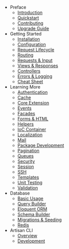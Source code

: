 - Preface
    - [Introduction](/docs/introduction)
    - [Quickstart](/docs/quick)
    - [Contributing](/docs/contributing)
    - [Upgrade Guide](/docs/upgrade)
- Getting Started
    - [Installation](/docs/installation)
    - [Configuration](/docs/configuration)
    - [Request Lifecycle](/docs/lifecycle)
    - [Routing](/docs/routing)
    - [Requests & Input](/docs/requests)
    - [Views & Responses](/docs/responses)
    - [Controllers](/docs/controllers)
    - [Errors & Logging](/docs/errors)
    - [Cheat Sheet](/docs/cheat)
- Learning More
    - [Authentication](/docs/security)
    - [Cache](/docs/cache)
    - [Core Extension](/docs/extending)
    - [Events](/docs/events)
    - [Facades](/docs/facades)
    - [Forms & HTML](/docs/html)
    - [Helpers](/docs/helpers)
    - [IoC Container](/docs/ioc)
    - [Localization](/docs/localization)
    - [Mail](/docs/mail)
    - [Package Development](/docs/packages)
    - [Pagination](/docs/pagination)
    - [Queues](/docs/queues)
    - [Security](/docs/security)
    - [Session](/docs/session)
    - [SSH](/docs/ssh)
    - [Templates](/docs/templates)
    - [Unit Testing](/docs/testing)
    - [Validation](/docs/validation)
- Database
    - [Basic Usage](/docs/database)
    - [Query Builder](/docs/queries)
    - [Eloquent ORM](/docs/eloquent)
    - [Schema Builder](/docs/schema)
    - [Migrations & Seeding](/docs/migrations)
    - [Redis](/docs/redis)
- Artisan CLI
    - [Overview](/docs/artisan)
    - [Development](/docs/commands)